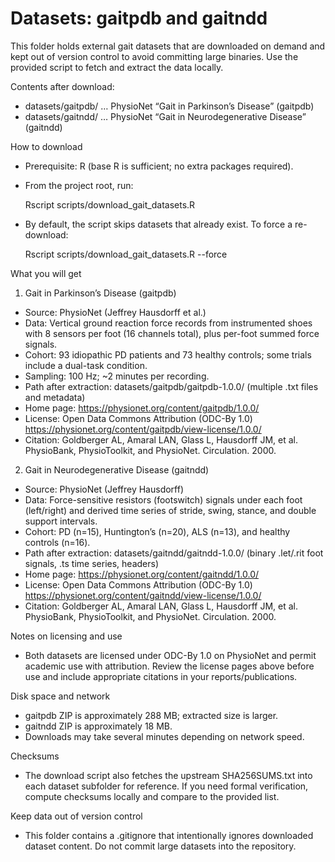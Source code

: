 # Datasets: gaitpdb and gaitndd

This folder holds external gait datasets that are downloaded on demand and kept out of version control to avoid committing large binaries. Use the provided script to fetch and extract the data locally.

Contents after download:
- datasets/gaitpdb/ … PhysioNet “Gait in Parkinson’s Disease” (gaitpdb)
- datasets/gaitndd/ … PhysioNet “Gait in Neurodegenerative Disease” (gaitndd)

How to download
- Prerequisite: R (base R is sufficient; no extra packages required).
- From the project root, run:

  Rscript scripts/download_gait_datasets.R

- By default, the script skips datasets that already exist. To force a re-download:

  Rscript scripts/download_gait_datasets.R --force

What you will get

1) Gait in Parkinson’s Disease (gaitpdb)
- Source: PhysioNet (Jeffrey Hausdorff et al.)
- Data: Vertical ground reaction force records from instrumented shoes with 8 sensors per foot (16 channels total), plus per-foot summed force signals.
- Cohort: 93 idiopathic PD patients and 73 healthy controls; some trials include a dual-task condition.
- Sampling: 100 Hz; ~2 minutes per recording.
- Path after extraction: datasets/gaitpdb/gaitpdb-1.0.0/ (multiple .txt files and metadata)
- Home page: https://physionet.org/content/gaitpdb/1.0.0/
- License: Open Data Commons Attribution (ODC-By 1.0)
  https://physionet.org/content/gaitpdb/view-license/1.0.0/
- Citation: Goldberger AL, Amaral LAN, Glass L, Hausdorff JM, et al. PhysioBank, PhysioToolkit, and PhysioNet. Circulation. 2000.

2) Gait in Neurodegenerative Disease (gaitndd)
- Source: PhysioNet (Jeffrey Hausdorff)
- Data: Force-sensitive resistors (footswitch) signals under each foot (left/right) and derived time series of stride, swing, stance, and double support intervals.
- Cohort: PD (n=15), Huntington’s (n=20), ALS (n=13), and healthy controls (n=16).
- Path after extraction: datasets/gaitndd/gaitndd-1.0.0/ (binary .let/.rit foot signals, .ts time series, headers)
- Home page: https://physionet.org/content/gaitndd/1.0.0/
- License: Open Data Commons Attribution (ODC-By 1.0)
  https://physionet.org/content/gaitndd/view-license/1.0.0/
- Citation: Goldberger AL, Amaral LAN, Glass L, Hausdorff JM, et al. PhysioBank, PhysioToolkit, and PhysioNet. Circulation. 2000.

Notes on licensing and use
- Both datasets are licensed under ODC-By 1.0 on PhysioNet and permit academic use with attribution. Review the license pages above before use and include appropriate citations in your reports/publications.

Disk space and network
- gaitpdb ZIP is approximately 288 MB; extracted size is larger.
- gaitndd ZIP is approximately 18 MB.
- Downloads may take several minutes depending on network speed.

Checksums
- The download script also fetches the upstream SHA256SUMS.txt into each dataset subfolder for reference. If you need formal verification, compute checksums locally and compare to the provided list.

Keep data out of version control
- This folder contains a .gitignore that intentionally ignores downloaded dataset content. Do not commit large datasets into the repository.
